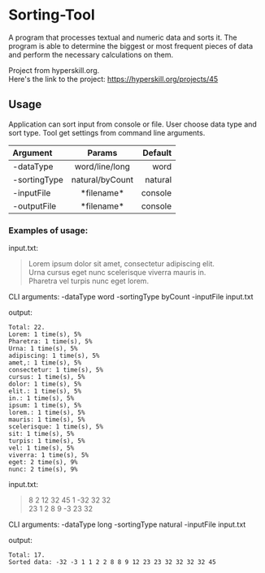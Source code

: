# Sorting-Tool
A program that processes textual and numeric data and sorts it.
The program is able to determine the biggest or most frequent pieces of data and perform the necessary calculations on them.

Project from hyperskill.org. \
Here's the link to the project: https://hyperskill.org/projects/45
## Usage
Application can sort input from console or file. User choose data type and sort type.
Tool get settings from command line arguments.

|Argument|Params|Default|
|:---|:---:|---:|
|-dataType|word/line/long|word|
|-sortingType|natural/byCount|natural|
|-inputFile|\*filename\*|console|
|-outputFile|\*filename\*|console|

### Examples of usage:
input.txt:
>Lorem ipsum dolor sit amet, consectetur adipiscing elit.\
>Urna cursus eget nunc scelerisque viverra mauris in.\
>Pharetra vel turpis nunc eget lorem.

CLI arguments: -dataType word -sortingType byCount -inputFile input.txt

output:
``` 
Total: 22.
Lorem: 1 time(s), 5%
Pharetra: 1 time(s), 5%
Urna: 1 time(s), 5%
adipiscing: 1 time(s), 5%
amet,: 1 time(s), 5%
consectetur: 1 time(s), 5%
cursus: 1 time(s), 5%
dolor: 1 time(s), 5%
elit.: 1 time(s), 5%
in.: 1 time(s), 5%
ipsum: 1 time(s), 5%
lorem.: 1 time(s), 5%
mauris: 1 time(s), 5%
scelerisque: 1 time(s), 5%
sit: 1 time(s), 5%
turpis: 1 time(s), 5%
vel: 1 time(s), 5%
viverra: 1 time(s), 5%
eget: 2 time(s), 9%
nunc: 2 time(s), 9%
```


input.txt:
>8 2 12 32 45 1 -32 32 32 \
>23 1 2 8 9 -3 23 32

CLI arguments: -dataType long -sortingType natural -inputFile input.txt

output:
``` 
Total: 17.
Sorted data: -32 -3 1 1 2 2 8 8 9 12 23 23 32 32 32 32 45 
``` 

